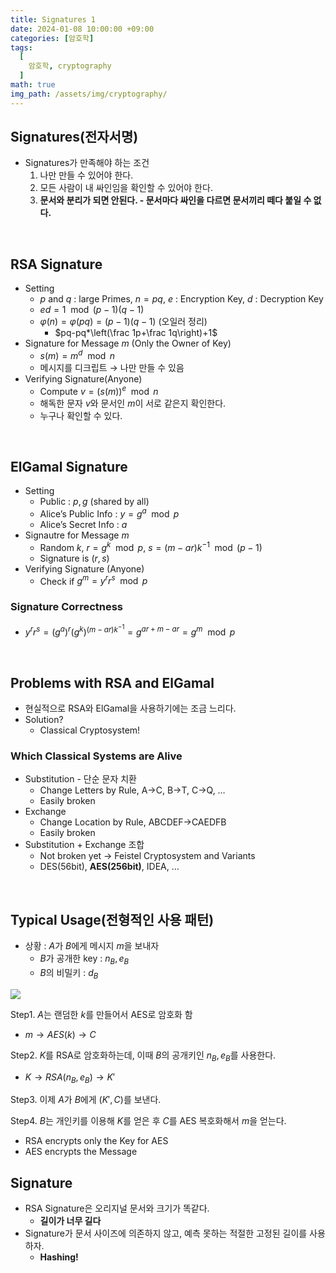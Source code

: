 ```yaml
---
title: Signatures 1
date: 2024-01-08 10:00:00 +09:00
categories: [암호학]
tags:
  [
    암호학, cryptography
  ]
math: true
img_path: /assets/img/cryptography/
---
```


## Signatures(전자서명)

- Signatures가 만족해야 하는 조건
    1. 나만 만들 수 있어야 한다.
    2. 모든 사람이 내 싸인임을 확인할 수 있어야 한다.
    3. **문서와 분리가 되면 안된다. - 문서마다 싸인을 다르면 문서끼리 떼다 붙일 수 없다.**

<br>

## RSA Signature

- Setting
    - $p$ and $q$ : large Primes,   $n=pq$,   $e$ : Encryption Key,   $d$ : Decryption Key
    - $ed=1 \mod {(p-1)(q-1)}$
    - $\varphi(n)=\varphi(pq)=(p-1)(q-1)$ (오일러 정리)
        - $pq-pq*\left(\frac 1p+\frac 1q\right)+1$
- Signature for Message $m$ (Only the Owner of Key)
    - $s(m) = m^d \mod n$
    - 메시지를 디크립트 → 나만 만들 수 있음
- Verifying Signature(Anyone)
    - Compute $v=\left( s(m) \right)^e \mod n$
    - 해독한 문자 $v$와 문서인 $m$이 서로 같은지 확인한다.
    - 누구나 확인할 수 있다.

<br>

## ElGamal Signature

- Setting
    - Public : $p, g$ (shared by all)
    - Alice’s Public Info : $y=g^a \mod p$
    - Alice’s Secret Info : $a$
- Signautre for Message $m$
    - Random $k$, $r=g^k \mod p$, $s=(m-ar)k^{-1} \mod{(p-1)}$
    - Signature is $(r,s)$
- Verifying Signature (Anyone)
    - Check if $g^m = y^rr^s \mod p$

### Signature Correctness

- $y^rr^s = (g^a)^r(g^k)^{(m-ar)k^{-1}}=g^{ar+m-ar}=g^m \mod p$


<br>

## Problems with RSA and ElGamal

- 현실적으로 RSA와 ElGamal을 사용하기에는 조금 느리다.
- Solution?
    - Classical Cryptosystem!

### Which Classical Systems are Alive
- Substitution - 단순 문자 치환
    - Change Letters by Rule, A→C, B→T, C→Q, …
    - Easily broken
- Exchange
    - Change Location by Rule, ABCDEF->CAEDFB
    - Easily broken
- Substitution + Exchange 조합
    - Not broken yet → Feistel Cryptosystem and Variants
    - DES(56bit), **AES(256bit)**, IDEA, …


<br>

## Typical Usage(전형적인 사용 패턴)

- 상황 : $A$가 $B$에게 메시지 $m$을 보내자
    - $B$가 공개한 key : $n_B, e_B$
    - $B$의 비밀키 : $d_B$

![](4.png)

Step1. $A$는 랜덤한 $k$를 만들어서 AES로 암호화 함

- $m \rightarrow AES(k)\rightarrow C$

Step2. $K$를 RSA로 암호화하는데, 이때 $B$의 공개키인 $n_B, e_B$를 사용한다.

- $K \rightarrow RSA(n_B, e_B) \rightarrow K'$

Step3. 이제 $A$가 $B$에게 $(K', C)$를 보낸다.

Step4. $B$는 개인키를 이용해 $K$를 얻은 후 $C$를 AES 복호화해서 $m$을 얻는다.

- RSA encrypts only the Key for AES
- AES encrypts the Message

## Signature
- RSA Signature은 오리지널 문서와 크기가 똑같다.
    - **길이가 너무 길다**
- Signature가 문서 사이즈에 의존하지 않고, 예측 못하는 적절한 고정된 길이를 사용하자.
    - **Hashing!**